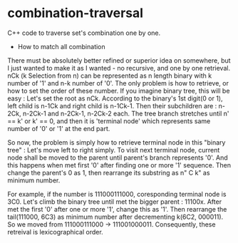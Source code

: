 # combination-traversal
C++ code to traverse set's combination one by one.

* How to match all combination

There must be absolutely better refined or superior idea on somewhere, but I just wanted to make it as I wanted - no recursive, and one by one retrieval.
nCk (k Selection from n) can be represented as n length binary with k number of '1' and n-k number of '0'. 
The only problem is how to retrieve, or how to set the order of these number. 
If you imagine binary tree, this will be easy : Let's set the root as nCk. 
According to the binary's 1st digit(0 or 1), left child is n-1Ck and right child is n-1Ck-1. 
Then their subchildren are : n-2Ck, n-2Ck-1 and n-2Ck-1, n-2Ck-2 each. 
The tree branch stretches until n' == k' or k' == 0, and then it is 'terminal node' which represents same number of '0' or '1' at the end part.

So now, the problem is simply how to retrieve terminal node in this "binary tree" : Let's move left to right simply. 
To visit next terminal node, current node shall be moved to the parent until parent's branch represents '0'. 
And this happens when met first '0' after finding one or more '1' sequence. 
Then change the parent's 0 as 1, then rearrange its substring as n" C k" as minimum number. 

For example, if the number is 111000111000, coresponding terminal node is 3C0. 
Let's climb the binary tree until met the bigger parent : 11100x. 
After met the first '0' after one or more '1', change this as '1'.  Then rearrange the tail(111000, 6C3) as minimum number after decrementing k(6C2, 000011). 
So we moved from 111000111000 -> 111001000011. 
Consequently, these retreival is lexicographical order.
